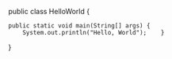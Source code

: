public class HelloWorld {

    public static void main(String[] args) {
        System.out.println("Hello, World");    }

}
